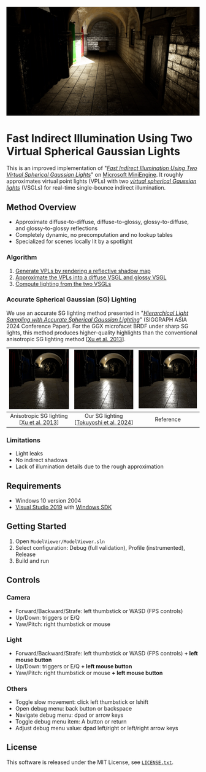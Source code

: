 ![](screenshot.webp)
# Fast Indirect Illumination Using Two Virtual Spherical Gaussian Lights

This is an improved implementation of "*[Fast Indirect Illumination Using Two Virtual Spherical Gaussian Lights](https://yusuketokuyoshi.com/#Fast_Indirect_Illumination_Using_Two_Virtual_Spherical_Gaussian_Lights)*" on [Microsoft MiniEngine](https://github.com/microsoft/DirectX-Graphics-Samples).
It roughly approximates virtual point lights (VPLs) with two *[virtual spherical Gaussian lights](https://yusuketokuyoshi.com/#Virtual_Spherical_Gaussian_Lights_for_Real-time_Glossy_Indirect_Illumination(PG2015))* (VSGLs) for real-time single-bounce indirect illumination.

## Method Overview

 - Approximate diffuse-to-diffuse, diffuse-to-glossy, glossy-to-diffuse, and glossy-to-glossy reflections
 - Completely dynamic, no precomputation and no lookup tables
 - Specialized for scenes locally lit by a spotlight

### Algorithm

 1. [Generate VPLs by rendering a reflective shadow map](https://github.com/yusuketokuyoshi/VSGL/blob/master/ModelViewer/Shaders/ReflectiveShadowMapPS.hlsl)
 2. [Approximate the VPLs into a diffuse VSGL and glossy VSGL](https://github.com/yusuketokuyoshi/VSGL/blob/master/ModelViewer/Shaders/VSGLGenerationCS.hlsli)
 3. [Compute lighting from the two VSGLs](https://github.com/yusuketokuyoshi/VSGL/blob/master/ModelViewer/Shaders/LightingPS.hlsl)

### Accurate Spherical Gaussian (SG) Lighting

We use an accurate SG lighting method presented in "*[Hierarchical Light Sampling with Accurate Spherical Gaussian Lighting](https://yusuketokuyoshi.com/#Hierarchical_Light_Sampling_with_Accurate_Spherical_Gaussian_Lighting)*" (SIGGRAPH ASIA 2024 Conference Paper).
For the GGX microfacet BRDF under sharp SG lights, this method produces higher-quality highlights than the conventional anisotropic SG lighting method [[Xu et al. 2013](https://doi.org/10.1145/2508363.2508386)].

|<img width="256" src="asg_lighting.webp" loading="lazy" />|<img width="256" src="reference_sg_lighting.webp" loading="lazy" />|<img width="256" src="ndf_filtering-based_sg_lighting.webp" loading="lazy" />|
|:---:|:---:|:---:|
|Anisotropic SG lighting<br>[[Xu et al. 2013](https://doi.org/10.1145/2508363.2508386)]|Our SG lighting<br>[[Tokuyoshi et al. 2024](https://yusuketokuyoshi.com/#Hierarchical_Light_Sampling_with_Accurate_Spherical_Gaussian_Lighting)]|Reference|

### Limitations

 - Light leaks
 - No indirect shadows
 - Lack of illumination details due to the rough approximation

## Requirements

 - Windows 10 version 2004
 - [Visual Studio 2019](https://visualstudio.com/) with [Windows SDK](https://developer.microsoft.com/en-us/windows/downloads/windows-sdk/)

## Getting Started

 1. Open `ModelViewer/ModelViewer.sln`
 2. Select configuration: Debug (full validation), Profile (instrumented), Release
 3. Build and run

## Controls

### Camera
 - Forward/Backward/Strafe: left thumbstick or WASD (FPS controls)
 - Up/Down: triggers or E/Q
 - Yaw/Pitch: right thumbstick or mouse

### Light
 - Forward/Backward/Strafe: left thumbstick or WASD (FPS controls) **+ left mouse button**
 - Up/Down: triggers or E/Q **+ left mouse button**
 - Yaw/Pitch: right thumbstick or mouse **+ left mouse button**

### Others
 - Toggle slow movement: click left thumbstick or lshift
 - Open debug menu: back button or backspace 
 - Navigate debug menu: dpad or arrow keys
 - Toggle debug menu item: A button or return
 - Adjust debug menu value: dpad left/right or left/right arrow keys

## License

This software is released under the MIT License, see [`LICENSE.txt`](https://github.com/yusuketokuyoshi/VSGL/blob/master/LICENSE.txt).
